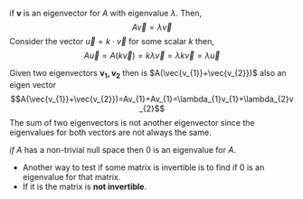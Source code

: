 if $\mathbf{v}$ is an eigenvector for $A$ with eigenvalue $\lambda$. Then, $$A\vec{v}=\lambda\vec{v}$$
Consider the vector $\vec{u}=k\cdot\vec{v}$ for some scalar $k$ then, $$A\vec{u}=A(k\vec{v})=k\lambda\vec{v}=\lambda k \vec{v}=\lambda\vec{u}$$

Given two eigenvectors $\mathbf{v_{1},v_{2}}$ then is $A(\vec{v_{1}}+\vec{v_{2}})$ also an eigen vector
$$A(\vec{v_{1}}+\vec{v_{2}})=Av_{1}+Av_{1}=\lambda_{1}v_{1}+\lambda_{2}v_{2}$$The sum of two eigenvectors is not another eigenvector since the eigenvalues for both vectors are not always the same.

*if* $A$ has a non-trivial null space then $0$ is an eigenvalue for $A$. 
- Another way to test if some matrix is invertible is to find if $0$ is an eigenvalue for that matrix. 
- If it is the matrix is **not invertible**.


